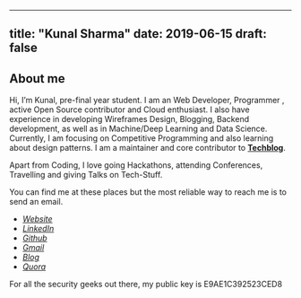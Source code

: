 
---
title: "Kunal Sharma"
date: 2019-06-15
draft: false
---

## About me

Hi, I’m Kunal, pre-final year student. I am an Web Developer, Programmer , active Open Source contributor and Cloud enthusiast. I also have experience in developing Wireframes Design, Blogging, Backend development, as well as in Machine/Deep Learning and Data Science. Currently, I am focusing on Competitive Programming and also learning about design patterns. I am a maintainer and core contributor to [**Techblog**](https://knlsharma.github.io/blog/).

Apart from Coding, I love going Hackathons, attending Conferences, Travelling and giving Talks on Tech-Stuff.

You can find me at these places but the most reliable way to reach me is to send an email.

 - [*Website*](https://www.linkedin.com/in/knlsharma/)
 - [*LinkedIn*](https://www.linkedin.com/in/knlsharma/)
 - [*Github*](https://github.com/Knlsharma)
 - [*Gmail*](mailto:knlsharma678@gmail.com)
 - [*Blog*](https://knlsharma.github.io/blog/)
 - [*Quora*](https://www.quora.com/profile/Kunal-Sharma-854)
 
 
 For all the security geeks out there, my public key is E9AE1C392523CED8

